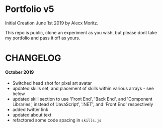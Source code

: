 # Portfolio v5

Initial Creation June 1st 2019 by Alecx Moritz.

This repo is public, clone an experiment as you wish, but please dont take my portfolio and pass it off as yours. 

# CHANGELOG

#### October 2019
* Switched head shot for pixel art avatar
* updated skills set, and placement of skills within various arrays - see below
* updated skill section to use 'Front End', 'Back End', and 'Component Libraries', instead of 'JavaScript', '.NET', and 'Front End' respectively
* added twitter link
* updated about text
* refactored some code spacing in `skills.js`